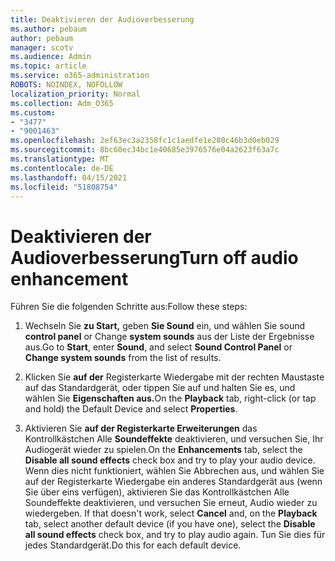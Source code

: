 ```yaml
---
title: Deaktivieren der Audioverbesserung
ms.author: pebaum
author: pebaum
manager: scotv
ms.audience: Admin
ms.topic: article
ms.service: o365-administration
ROBOTS: NOINDEX, NOFOLLOW
localization_priority: Normal
ms.collection: Adm_O365
ms.custom:
- "3477"
- "9001463"
ms.openlocfilehash: 2ef63ec3a2358fc1c1aedfe1e280c46b3d0eb029
ms.sourcegitcommit: 8bc60ec34bc1e40685e3976576e04a2623f63a7c
ms.translationtype: MT
ms.contentlocale: de-DE
ms.lasthandoff: 04/15/2021
ms.locfileid: "51808754"
---
```

# <a name="turn-off-audio-enhancement"></a><span data-ttu-id="14c06-102">Deaktivieren der Audioverbesserung</span><span class="sxs-lookup"><span data-stu-id="14c06-102">Turn off audio enhancement</span></span>

<span data-ttu-id="14c06-103">Führen Sie die folgenden Schritte aus:</span><span class="sxs-lookup"><span data-stu-id="14c06-103">Follow these steps:</span></span>

1. <span data-ttu-id="14c06-104">Wechseln Sie **zu Start,** geben **Sie Sound** ein, und wählen Sie sound **control panel** or Change **system sounds** aus der Liste der Ergebnisse aus.</span><span class="sxs-lookup"><span data-stu-id="14c06-104">Go to **Start**, enter **Sound**, and select **Sound Control Panel** or **Change system sounds** from the list of results.</span></span>

2. <span data-ttu-id="14c06-105">Klicken Sie **auf der** Registerkarte Wiedergabe mit der rechten Maustaste auf das Standardgerät, oder tippen Sie auf und halten Sie es, und wählen Sie **Eigenschaften aus.**</span><span class="sxs-lookup"><span data-stu-id="14c06-105">On the **Playback** tab, right-click (or tap and hold) the Default Device and select **Properties**.</span></span>

3. <span data-ttu-id="14c06-106">Aktivieren Sie **auf der Registerkarte Erweiterungen** das Kontrollkästchen Alle **Soundeffekte** deaktivieren, und versuchen Sie, Ihr Audiogerät wieder zu spielen.</span><span class="sxs-lookup"><span data-stu-id="14c06-106">On the **Enhancements** tab, select the **Disable all sound effects** check box and try to play your audio device.</span></span> <span data-ttu-id="14c06-107">Wenn dies nicht funktioniert, wählen Sie  Abbrechen aus, und wählen Sie auf der  Registerkarte Wiedergabe ein anderes Standardgerät aus (wenn Sie über eins verfügen), aktivieren Sie das Kontrollkästchen Alle Soundeffekte deaktivieren, und versuchen Sie erneut, Audio wieder zu wiedergeben. </span><span class="sxs-lookup"><span data-stu-id="14c06-107">If that doesn't work, select **Cancel** and, on the **Playback** tab, select another default device (if you have one), select the **Disable all sound effects** check box, and try to play audio again.</span></span> <span data-ttu-id="14c06-108">Tun Sie dies für jedes Standardgerät.</span><span class="sxs-lookup"><span data-stu-id="14c06-108">Do this for each default device.</span></span>

